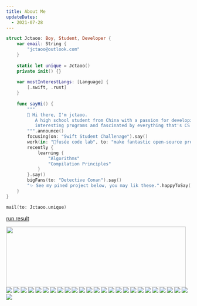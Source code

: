```yaml
---
title: About Me
updateDates:
  - 2021-07-28
---
```


```swift
struct Jctaoo: Boy, Student, Developer {
    var email: String {
        "jctaoo@outlook.com"
    }
    
    static let unique = Jctaoo()
    private init() {}
    
    var mostInterestLangs: [Language] {
        [.swift, .rust]
    }
    
    func sayHi() {
        """
        👋 Hi there, I'm jctaoo.
           A high school student from China with a passion for developing some
           interesting programs and fascinated by everything that's CS related.
        """.announce()
        focusing(on: "Swift Student Challenage").say()
        work(in: "🚀fusée code lab", to: "make fantastic open-source programs").say()
        recently {
            learning {
                "Algorithms"
                "Compilation Principles"
            }
        }.say()
        bigFans(to: "Detective Conan").say()
        "✨ See my pined project below, you may lik these.".happyToSay()
    }
}

mail(to: Jctaoo.unique)

```
[run result](./result.md)

<p>
  <img align="left" width="490" height="165" src="https://github-readme-stats.vercel.app/api?username=jctaoo&show_icons=true&hide_border=false"/>
  <p>
    <img src="https://img.shields.io/badge/-Rust-a72145?style=flat-square&logo=rust&logoColor=white"/>
    <img src="https://img.shields.io/badge/-Swift-f9943a?style=flat-square&logo=swift&logoColor=white"/>
    <img src="https://img.shields.io/badge/-Dart-23A9F2?style=flat-square&logo=dart&logoColor=white"/>
    <img src="https://img.shields.io/badge/-Kotlin-FF9736?style=flat-square&logo=kotlin&logoColor=white"/>
    <img src="https://img.shields.io/badge/-TypeScript-3178c6?style=flat-square&logo=typescript&logoColor=white"/>
    <img src="https://img.shields.io/badge/-JavaScript-yellow?style=flat-square&logo=javascript&logoColor=white"/>
    <img src="https://img.shields.io/badge/-Golang-07acd7?style=flat-square&logo=go&logoColor=white"/>
    <img src="https://img.shields.io/badge/-C++-00599C?style=flat-square&logo=c&logoColor=white"/>
    <img src="https://img.shields.io/badge/-java-E34A86?style=flat-square&logo=java&logoColor=white"/>
    <img src="https://img.shields.io/badge/-Python-244a6c?style=flat-square&logo=Python&logoColor=white"/>
    <img src="https://img.shields.io/badge/-React-blue?style=flat-square&logo=react&logoColor=white"/>
    <img src="https://img.shields.io/badge/-Vue-42B883?style=flat-square&logo=Vue.js&logoColor=white"/>
    <img src="https://img.shields.io/badge/-Nodejs-74ad63?style=flat-square&logo=Node.js&logoColor=white"/>
    <img src="https://img.shields.io/badge/-Electron-2b2f3b?style=flat-square&logo=electron&logoColor=white"/>
    <img src="https://img.shields.io/badge/-Flutter-blue?style=flat-square&logo=flutter&logoColor=white"/>
    <img src="https://img.shields.io/badge/-Gatsby-633294?style=flat-square&logo=gatsby&logoColor=white"/>
    <img src="https://img.shields.io/badge/-Spring-green?style=flat-square&logo=spring&logoColor=white"/>
    <img src="https://img.shields.io/badge/-Realm-59579d?style=flat-square&logo=realm&logoColor=white"/>
    <img src="https://img.shields.io/badge/-GraphQL-E10098?style=flat-square&logo=graphql&logoColor=white"/>
    <img src="https://img.shields.io/badge/-Redis-be2019?style=flat-square&logo=Redis&logoColor=white"/>
    <img src="https://img.shields.io/badge/-MySQL-F29111?style=flat-square&logo=mysql&logoColor=white"/>
    <img src="https://img.shields.io/badge/-MongoDB-3ea546?style=flat-square&logo=mongodb&logoColor=white"/>
    <img src="https://img.shields.io/badge/-Docker-0a68af?style=flat-square&logo=docker&logoColor=white"/>
    <img src="https://img.shields.io/badge/-Nginx-419b44?style=flat-square&logo=nginx&logoColor=white"/>
    <img src="https://img.shields.io/badge/-TravisCI-9b2328?style=flat-square&logo=travis&logoColor=white"/>
    <img src="https://img.shields.io/badge/-Sketch-FA6400?style=flat-square&logo=sketch&logoColor=white"/>
  </p>
</p>
